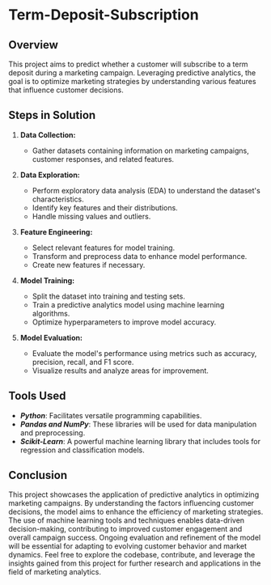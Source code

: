 # Term-Deposit-Subscription
## Overview

This project aims to predict whether a customer will subscribe to a term deposit during a marketing campaign. Leveraging predictive analytics, the goal is to optimize marketing strategies by understanding various features that influence customer decisions.

## Steps in Solution

1. **Data Collection:**
   - Gather datasets containing information on marketing campaigns, customer responses, and related features.

2. **Data Exploration:**
   - Perform exploratory data analysis (EDA) to understand the dataset's characteristics.
   - Identify key features and their distributions.
   - Handle missing values and outliers.

3. **Feature Engineering:**
   - Select relevant features for model training.
   - Transform and preprocess data to enhance model performance.
   - Create new features if necessary.

4. **Model Training:**
   - Split the dataset into training and testing sets.
   - Train a predictive analytics model using machine learning algorithms.
   - Optimize hyperparameters to improve model accuracy.

5. **Model Evaluation:**
   - Evaluate the model's performance using metrics such as accuracy, precision, recall, and F1 score.
   - Visualize results and analyze areas for improvement.

## Tools Used

- **_Python_**: Facilitates versatile programming capabilities.
- **_Pandas and NumPy_**: These libraries will be used for data manipulation and preprocessing.
- **_Scikit-Learn_**: A powerful machine learning library that includes tools for regression and classification models.

## Conclusion

This project showcases the application of predictive analytics in optimizing marketing campaigns. By understanding the factors influencing customer decisions, the model aims to enhance the efficiency of marketing strategies. The use of machine learning tools and techniques enables data-driven decision-making, contributing to improved customer engagement and overall campaign success. Ongoing evaluation and refinement of the model will be essential for adapting to evolving customer behavior and market dynamics. Feel free to explore the codebase, contribute, and leverage the insights gained from this project for further research and applications in the field of marketing analytics.
